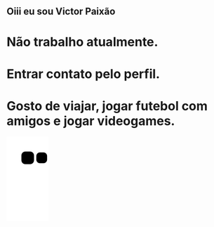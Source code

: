 ## Oiii eu sou Victor Paixão
# Não trabalho atualmente.
# Entrar contato pelo perfil.
# Gosto de viajar, jogar futebol com amigos e jogar videogames.
  ![Snake animation](https://github.com/rafaballerini/rafaballerini/blob/output/github-contribution-grid-snake.svg)

